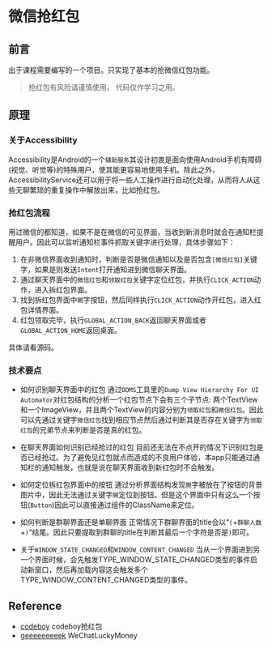 # 微信抢红包
## 前言
出于课程需要编写的一个项目。只实现了基本的抢微信红包功能。

> 抢红包有风险请谨慎使用。
> 代码仅作学习之用。

## 原理
### 关于Accessibility
Accessibility是Android的一个`辅助服务`其设计初衷是面向使用Android手机有障碍(视觉、听觉等)的特殊用户，使其能更容易地使用手机。除此之外，AccessibilityService还可以用于将一些人工操作进行自动化处理，从而将人从这些无聊繁琐的重复操作中解放出来，比如抢红包。

### 抢红包流程
用过微信的都知道，如果不是在微信的可见界面，当收到新消息时就会在通知栏提醒用户。因此可以监听通知栏事件抓取关键字进行处理，具体步骤如下：
1. 在非微信界面收到通知时，判断是否是微信通知以及是否包含`[微信红包]`关键字，如果是则发送`Intent`打开通知进到微信聊天界面。
2. 通过聊天界面中的`微信红包`和`领取红包`关键字定位红包，并执行`CLICK_ACTION`动作，进入拆红包界面。
3. 找到拆红包界面中`開`字按钮，然后同样执行`CLICK_ACTION`动作开红包，进入红包详情界面。
4. 红包领取完毕，执行`GLOBAL_ACTION_BACK`返回聊天界面或者`GLOBAL_ACTION_HOME`返回桌面。

具体请看源码。


### 技术要点
* 如何识别聊天界面中的红包
  通过`DDMS`工具里的`Dump View Hierarchy For UI Automator`对红包结构的分析一个红包节点下会有三个子节点: 两个TextView和一个ImageView，并且两个TextView的内容分别为`领取红包`和`微信红包`。因此可以先通过关键字`微信红包`找到相应节点然后通过判断其是否存在关键字为`领取红包`的兄弟节点来判断是否是真的红包。

* 在聊天界面如何识别已经抢过的红包
  目前还无法在不点开的情况下识别红包是否已经抢过。为了避免见红包就点而造成的不良用户体验，本app只能通过通知栏的通知触发，也就是说在聊天界面收到新红包时不会触发。

* 如何定位拆红包界面中的按钮
  通过分析界面结构发现`開`字被放在了按钮的背景图片中，因此无法通过关键字`開`定位到按钮。但是这个界面中只有这么一个按钮(`Button`)因此可以直接通过组件的ClassName来定位。

* 如何判断是群聊界面还是单聊界面
  正常情况下群聊界面的title会以“`(`+`群聊人数`+`)`”结尾。因此只要提取到群聊的title在判断其最后一个字符是否是`)`即可。

* 关于`WINDOW_STATE_CHANGED`和`WINDOW_CONTENT_CHANGED`
  当从一个界面进到另一个界面时候，会先触发TYPE_WINDOW_STATE_CHANGED类型的事件启动新窗口，然后再加载内容这会触发多个TYPE_WINDOW_CONTENT_CHANGED类型的事件。


## Reference
* [codeboy](https://github.com/lendylongli/qianghongbao ) codeboy抢红包
* [geeeeeeeeek](https://github.com/geeeeeeeeek/WeChatLuckyMoney/tree/dev ) WeChatLuckyMoney












